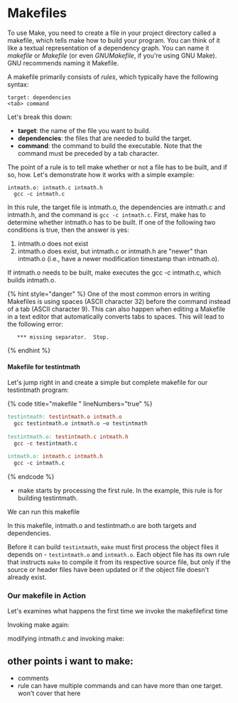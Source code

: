 # Makefiles

To use Make, you need to create a file in your project directory called a makefile, which tells make how to build your program. You can think of it like a textual representation of a dependency graph. You can name it _makefile_ or _Makefile_ (or even _GNUMakefile_, if you're using GNU Make). GNU recommends naming it Makefile.&#x20;

A makefile primarily consists of _rules_, which typically have the following syntax:&#x20;

```
target: dependencies
<tab> command
```

Let's break this down:

* **target**: the name of the file you want to build.&#x20;
* **dependencies**: the files that are needed to build the target.&#x20;
* **command**: the command to build the executable. Note that the command must be preceded by a tab character.&#x20;

The point of a rule is to tell make whether or not a file has to be built, and if so, how. Let's demonstrate how it works with a simple example:&#x20;

```
intmath.o: intmath.c intmath.h
  gcc -c intmath.c
```

In this rule, the target file is intmath.o, the dependencies are intmath.c and intmath.h, and the command is `gcc -c intmath.c`. First, make has to determine whether intmath.o has to be built. If one of the following two conditions is true, then the answer is yes:

1. intmath.o does not exist
2. intmath.o does exist, but intmath.c or intmath.h are "newer" than intmath.o (i.e., have a newer modification timestamp than intmath.o).&#x20;

If intmath.o needs to be built, make executes the gcc -c intmath.c, which builds intmath.o.

{% hint style="danger" %}
One of the most common errors in writing Makefiles is using spaces (ASCII character 32) before the command instead of a tab (ASCII character 9). This can also happen when editing a Makefile in a text editor that automatically converts tabs to spaces. This will lead to the following error:

```
   *** missing separator.  Stop.
```
{% endhint %}

#### Makefile for testintmath

Let's jump right in and create a simple but complete makefile for our testintmath program:

{% code title="makefile " lineNumbers="true" %}
```makefile
testintmath: testintmath.o intmath.o
  gcc testintmath.o intmath.o –o testintmath
  
testintmath.o: testintmath.c intmath.h
  gcc -c testintmath.c
  
intmath.o: intmath.c intmath.h
  gcc -c intmath.c
```
{% endcode %}

* make starts by processing the first rule. In the example, this rule is for building testintmath.&#x20;

We can run this makefile&#x20;

In this makefile, intmath.o and testintmath.o are both targets and dependencies.&#x20;

Before it can build `testintmath`, `make` must first process the object files it depends on - `testintmath.o` and `intmath.o`. Each object file has its own rule that instructs `make` to compile it from its respective source file, but only if the source or header files have been updated or if the object file doesn't already exist.









### Our makefile in Action

Let's examines what happens the first time we invoke the makefilefirst time



Invoking make again:

modifying intmath.c and invoking make:



## other points i want to make:

* comments&#x20;
* rule can have multiple commands and can have more than one target. won't cover that here

